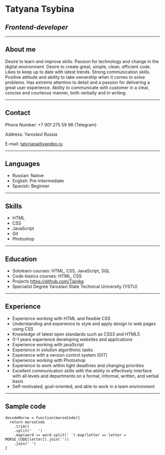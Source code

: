 # Tatyana Tsybina
## *__Frontend-developer__*
***
## About me
Desire to learn and improve skills. Passion for technology and change in the digital environment. Desire to create great, simple, clean, efficient code. Likes to keep up to date with latest trends. Strong communication skills. Positive attitude and ability to take ownership when it comes to solve problems. Has extreme attention to detail and a passion for delivering a great user experience. Ability to communicate with customer in a clear, concise and courteous manner, both verbally and in writing.

***
## Contact
Phone Number: +7 901 275 59 96 (Telegram)

Address:  Yaroslavl Russia

E-mail: tatyriana@yandex.ru

***

## Languages
* Russian: Native
* English: Pre-Intermediate
* Spanish: Beginner

***
## Skills
* HTML 
* CSS
* JavaScript
* Git
* Photoshop

***
## Education
- Sololearn courses: HTML, CSS, JavaScript, SQL
- Code-basics courses: HTML, CSS
- Projects https://github.com/Tianika
- Specialist Degree Yaroslavl State Technical University (YSTU)

***
## Experience
- Experience working with HTML and flexible CSS
- Understanding and experience to style and apply design to web pages using CSS 
- Knowledge of latest open standards such as CSS3 and HTML5
- 0-1 years experience developing websites and applications 
- Experience working with javaScript 
- Experience in solution algorithmic tasks
- Experience with a version control system (GIT)
- Experience working with Photoshop 
- Experience to work within tight deadlines and changing priorities
- Excellent communication skills with the ability to effectively interface with all levels and departments on a formal, informal, written, and verbal basis
- Self-motivated, goal-oriented, and able to work in a team environment 


***
## Sample code 
```
decodeMorse = function(morseCode){
  return morseCode
    .trim()
    .split('   ')
    .map(word => word.split(' ').map(letter => letter = MORSE_CODE[letter]).join(''))
    .join(' ')
}
```